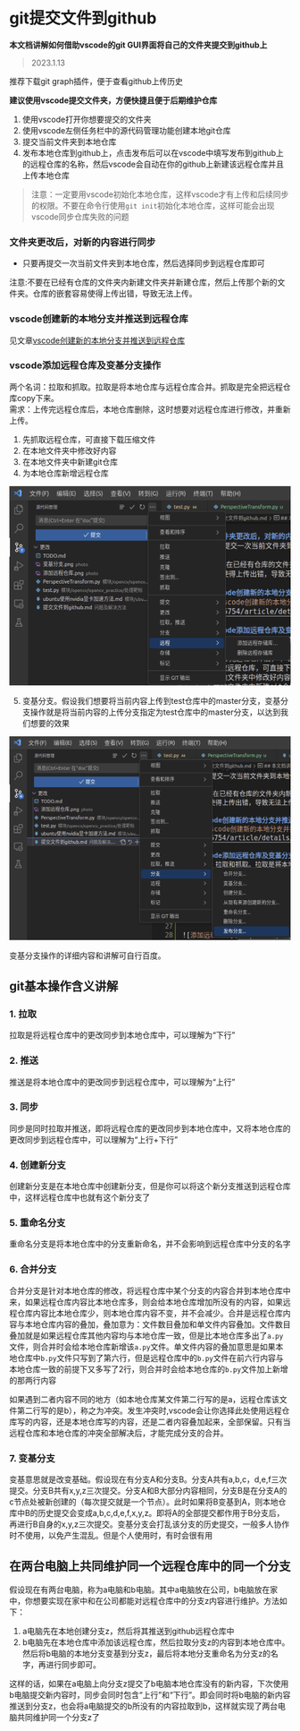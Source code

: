 # git提交文件到github
**本文档讲解如何借助vscode的git GUI界面将自己的文件夹提交到github上**

> 2023.1.13

推荐下载git graph插件，便于查看github上传历史  

**建议使用vscode提交文件夹，方便快捷且便于后期维护仓库**

1. 使用vscode打开你想要提交的文件夹
2. 使用vscode左侧任务栏中的源代码管理功能创建本地git仓库
3. 提交当前文件夹到本地仓库
4. 发布本地仓库到github上，点击发布后可以在vscode中填写发布到github上的远程仓库的名称，然后vscode会自动在你的github上新建该远程仓库并且上传本地仓库
> 注意：一定要用vscode初始化本地仓库，这样vscode才有上传和后续同步的权限。不要在命令行使用`git init`初始化本地仓库，这样可能会出现vscode同步仓库失败的问题

### 文件夹更改后，对新的内容进行同步

- 只要再提交一次当前文件夹到本地仓库，然后选择同步到远程仓库即可

注意:不要在已经有仓库的文件夹内新建文件夹并新建仓库，然后上传那个新的文件夹。仓库的嵌套容易使得上传出错，导致无法上传。

### vscode创建新的本地分支并推送到远程仓库
见文章[vscode创建新的本地分支并推送到远程仓库](https://blog.csdn.net/m0_58185754/article/details/127518903)

### vscode添加远程仓库及变基分支操作
两个名词：拉取和抓取。拉取是将本地仓库与远程仓库合并。抓取是完全把远程仓库copy下来。        
需求：上传完远程仓库后，本地仓库删除，这时想要对远程仓库进行修改，并重新上传。
1. 先抓取远程仓库，可直接下载压缩文件
2. 在本地文件夹中修改好内容
3. 在本地文件夹中新建git仓库
4. 为本地仓库新增远程仓库

![添加远程仓库](../../photo/添加远程仓库.png)

5. 变基分支。假设我们想要将当前内容上传到test仓库中的master分支，变基分支操作就是将当前内容的上传分支指定为test仓库中的master分支，以达到我们想要的效果

![变基分支](../../photo/变基分支.png)

变基分支操作的详细内容和讲解可自行百度。


## git基本操作含义讲解 

### 1. 拉取
拉取是将远程仓库中的更改同步到本地仓库中，可以理解为“下行”

### 2. 推送
推送是将本地仓库中的更改同步到远程仓库中，可以理解为“上行”

### 3. 同步
同步是同时拉取并推送，即将远程仓库的更改同步到本地仓库中，又将本地仓库的更改同步到远程仓库中，可以理解为“上行+下行”

### 4. 创建新分支
创建新分支是在本地仓库中创建新分支，但是你可以将这个新分支推送到远程仓库中，这样远程仓库中也就有这个新分支了

### 5. 重命名分支
重命名分支是将本地仓库中的分支重新命名，并不会影响到远程仓库中分支的名字

### 6. 合并分支
合并分支是针对本地仓库的修改，将远程仓库中某个分支的内容合并到本地仓库中来，如果远程仓库内容比本地仓库多，则会给本地仓库增加所没有的内容，如果远程仓库内容比本地仓库少，则本地仓库内容不变，并不会减少。合并是远程仓库内容与本地仓库内容的叠加，叠加意为：文件数目叠加和单文件内容叠加。文件数目叠加就是如果远程仓库其他内容均与本地仓库一致，但是比本地仓库多出了`a.py`文件，则合并时会给本地仓库新增该`a.py`文件。单文件内容的叠加意思是如果本地仓库中`b.py`文件只写到了第六行，但是远程仓库中的`b.py`文件在前六行内容与本地仓库一致的前提下又多写了2行，则合并时会给本地仓库的`b.py`文件加上新增的那两行内容

如果遇到二者内容不同的地方（如本地仓库某文件第二行写的是a，远程仓库该文件第二行写的是b），称之为冲突。发生冲突时,vscode会让你选择此处使用远程仓库写的内容，还是本地仓库写的内容，还是二者内容叠加起来，全部保留。只有当远程仓库和本地仓库的冲突全部解决后，才能完成分支的合并。

### 7. 变基分支
变基意思就是改变基础。假设现在有分支A和分支B。分支A共有a,b,c，d,e,f三次提交。分支B共有x,y,z三次提交。分支A和B大部分内容相同，分支B是在分支A的c节点处被新创建的（每次提交就是一个节点）。此时如果将B变基到A，则本地仓库中B的历史提交会变成a,b,c,d,e,f,x,y,z。即将A的全部提交都作用于B分支后，再进行B自身的x,y,z三次提交。变基分支会打乱该分支的历史提交，一般多人协作时不使用，以免产生混乱。但是个人使用时，有时会很有用


## 在两台电脑上共同维护同一个远程仓库中的同一个分支
假设现在有两台电脑，称为a电脑和b电脑。其中a电脑放在公司，b电脑放在家中，你想要实现在家中和在公司都能对远程仓库中的分支z内容进行维护。方法如下：

1. a电脑先在本地创建分支z，然后将其推送到github远程仓库中
2. b电脑先在本地仓库中添加该远程仓库，然后拉取分支z的内容到本地仓库中。然后将b电脑的本地分支变基到分支z，最后将本地分支重命名为分支z的名字，再进行同步即可。

这样的话，如果在a电脑上向分支z提交了b电脑本地仓库没有的新内容，下次使用b电脑提交新内容时，同步会同时包含“上行”和“下行”。即会同时将b电脑的新内容推送到分支z，也会将a电脑提交的b所没有的内容拉取到b，这样就实现了两台电脑共同维护同一个分支z了






